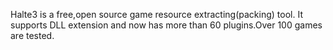 Halte3 is a free,open source game resource extracting(packing) tool.
It supports DLL extension and now has more than 60 plugins.Over 100 games are tested.